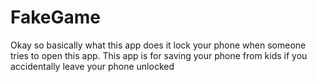 # FakeGame
Okay so basically what this app does it lock your phone when someone tries to open this app. This app is for saving your phone from kids if you accidentally leave your phone unlocked
